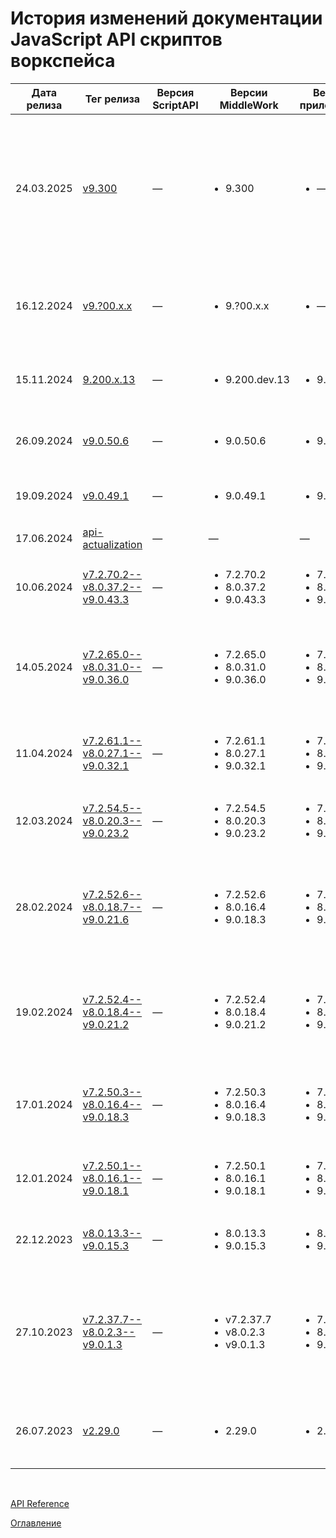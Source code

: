 # История изменений документации JavaScript API скриптов воркспейса

| Дата релиза | Тег релиза | Версия ScriptAPI | Версии MiddleWork | Версия приложения | Изменения |
| --- | --- | --- | --- | --- | --- |
| 24.03.2025 | [v9.300](https://github.com/optimacros/scripts_documentation/tree/v9.300) | — | <ul><li>9.300</li></ul> | <ul><li> — </li></ul> | <ul><li>Добавлен интерфейс [EnterpriseContractManager](./API/common.md#enterprise-contract-manager)</li><li>В интерфейсе [Filesystem](./API/fs.md#filesystem) изменены декларации функций `delete()`, `rename()`, `copy()`, `createDir()`, `deleteDir()`, `getSize()`</li><li>В интерфейс [CellBuffer](./API/common.md#cell-buffer) добавлена функция `lastApplyErrors()`</li><li>В интерфейсе [Importer](./API/exportImport.md#importer) исправлены исключения, которые могут бросать функции</li></ul> |
| 16.12.2024 | [v9.?00.x.x](https://github.com/optimacros/scripts_documentation/tree/v9.?00.x.x) | — | <ul><li>9.?00.x.x</li></ul> | <ul><li> — </li></ul> | <ul><li>Интерфейс работы с лицензиями воркспейса `EnterpriseLicenseManager` заменён на новый интерфейс работы с данными договора о параметрах воркспейса [EnterpriseContractManager](./API/common.md#enterprise-contract-manager)</li></ul> |
| 15.11.2024 | [9.200.x.13](https://github.com/optimacros/scripts_documentation/tree/v9.200.x.13) | — | <ul><li>9.200.dev.13</li></ul> | <ul><li> 9.200.x.x </li></ul> | <ul><li>В интерфейс [Filesystem](./API/fs.md#filesystem) добавлен метод для изменения кодировки файла `changeTextFileCharset()`</li></ul> |
| 26.09.2024 | [v9.0.50.6](https://github.com/optimacros/scripts_documentation/tree/v9.0.50.6) | — | <ul><li>9.0.50.6</li></ul> | <ul><li>9.54.10</li></ul> | <ul><li>В интерфейс [Connectors](./API/connectors.md#connectors) добавлен коннектор для подключения к базе данных `Vertica`</li></ul> |
| 19.09.2024 | [v9.0.49.1](https://github.com/optimacros/scripts_documentation/tree/v9.0.49.1) | — | <ul><li>9.0.49.1</li></ul> | <ul><li>9.52.1</li></ul> | <ul><li>В HTTP интерфейс [RequestBody](./API/http.md#request-body) добавлена функция `fileBody()`</li></ul> |
| 17.06.2024 | [api-actualization](https://github.com/optimacros/scripts_documentation/tree/api-actualization) | — | — | — | <ul><li>Актуализация декларации API скриптов</li></ul> |
| 10.06.2024 | [v7.2.70.2--v8.0.37.2--v9.0.43.3](https://github.com/optimacros/scripts_documentation/tree/v7.2.70.2--v8.0.37.2--v9.0.43.3) | — | <ul><li>7.2.70.2</li><li>8.0.37.2</li><li>9.0.43.3</li></ul> | <ul><li>7.49.5</li><li>8.40.6</li><li>9.44.3</li></ul> | <ul><li>В интерфейс [Importer](./API/exportImport.md#importer) добавлены функции `setEncoding()`, `getEncoding()`</li></ul> |
| 14.05.2024 | [v7.2.65.0--v8.0.31.0--v9.0.36.0](https://github.com/optimacros/scripts_documentation/tree/v7.2.65.0--v8.0.31.0--v9.0.36.0) | — |  <ul><li>7.2.65.0</li><li>8.0.31.0</li><li>9.0.36.0</li></ul> | <ul><li>7.44.0</li><li>8.34.0</li><li>9.37.0</li></ul> | <ul><li>Добавлены интерфейсы [Web.Builder](./API/notifications.md#web.builder), [Web.Result](./API/notifications.md#web.result) для отправки уведомлений в веб-приложение Optimacros</li><li>Интерфейс [WinAgent](./API/winAgent.md#win-agent-builder) помечен устаревшим (его поддержка прекращена, он будет удалён в будущих версиях приложения)</li></ul> |
| 11.04.2024 | [v7.2.61.1--v8.0.27.1--v9.0.32.1](https://github.com/optimacros/scripts_documentation/tree/v7.2.61.1--v8.0.27.1--v9.0.32.1) | — | <ul><li>7.2.61.1</li><li>8.0.27.1</li><li>9.0.32.1</li></ul> | <ul><li>7.40.1</li><li>8.29.1</li><li>9.33.1</li></ul> | <ul><li>Добавлен метод [ModelInfo.batchUpdateInputCellsViaFormula()](./API/common.md#model-info.batch-update-input-cells-via-formula) для пересчёта вводимых кубов или свойств справочников (см. интерфейс [ModelInfo](./API/common.md#model-info))</li></ul> |
| 12.03.2024 | [v7.2.54.5--v8.0.20.3--v9.0.23.2](https://github.com/optimacros/scripts_documentation/tree/v7.2.54.5--v8.0.20.3--v9.0.23.2) | — | <ul><li>7.2.54.5</li><li>8.0.20.3</li><li>9.0.23.2</li></ul> | <ul><li>7.33.9</li><li>8.23.2</li><li>9.24.1</li></ul> | <ul><li>Добавлены методы для получения хэш-сумм (<b><i>hash</i></b>) и подписи по алгоритму HMAC (<b><i>hmac</i></b>) (см. интерфейс [Crypto](./API/crypto.md#crypto))</li></ul> |
| 28.02.2024 | [v7.2.52.6--v8.0.18.7--v9.0.21.6](https://github.com/optimacros/scripts_documentation/tree/v7.2.52.6--v8.0.18.7--v9.0.21.6) | — | <ul><li>7.2.52.6</li><li>8.0.16.4</li><li>9.0.18.3</li></ul> | <ul><li>7.31.8</li><li>8.18.9</li><li>9.18.7</li></ul> | <ul><li>Добавлена возможность читать и редактировать пользователей модели и воркспейса из скриптов. Смотреть интерфейс [Users](./API/users.md#users)</li><li>Обновление от 11.03.2024: Исправлено описание измерений во вкладке `Пользователи модели`</li></ul> |
| 19.02.2024 | [v7.2.52.4--v8.0.18.4--v9.0.21.2](https://github.com/optimacros/scripts_documentation/tree/v7.2.52.4--v8.0.16.4--v9.0.x.x) | — | <ul><li>7.2.52.4</li><li>8.0.18.4</li><li>9.0.21.2</li></ul> | <ul><li>7.31.5</li><li>8.20.6</li><li>9.21.6</li></ul> | <ul><li>Добавлен интерфейс [Crypto](./API/crypto.md#crypto), в котором будут находиться функции для шифрования данных, получения хэшей, кодирования и декодирования и различные вспомогательные функции для подобных операций</li></ul> |
| 17.01.2024 | [v7.2.50.3--v8.0.16.4--v9.0.18.3](https://github.com/optimacros/scripts_documentation/tree/v7.2.50.3--v8.0.16.4--v9.0.18.3) | — | <ul><li>7.2.50.3</li><li>8.0.16.4</li><li>9.0.18.3</li></ul> | <ul><li>7.29.12</li><li>8.18.9</li><li>9.18.7</li></ul> | <ul><li>Для коннектора <b>Postgres</b> добавлена возможность импорта файлом в таблицу, находящуюся в схеме не по умолчанию. Смотреть интерфейс [PostgresqlImportBuilder](./API/relationalDB.md#postgresql-import-builder)</li></ul> |
| 12.01.2024 | [v7.2.50.1--v8.0.16.1--v9.0.18.1](https://github.com/optimacros/scripts_documentation/tree/v7.2.50.1--v8.0.16.1--v9.0.18.1) | — | <ul><li>7.2.50.1</li><li>8.0.16.1</li><li>9.0.18.1</li></ul> | <ul><li>7.29.5</li><li>8.18.2</li><li>9.18.2</li></ul> | <ul><li>Добавлена возможность читать аудит из скриптов. Смотреть интерфейс [Audit](./API/audit.md#audit)</li></ul> |
| 22.12.2023 | [v8.0.13.3--v9.0.15.3](https://github.com/optimacros/scripts_documentation/tree/v8.0.13.3--v9.0.15.3) | — | <ul><li>8.0.13.3</li><li>9.0.15.3</li></ul> | <ul><li>8.15.2</li><li>9.15.2</li></ul> | <ul><li>Добавлены методы переключения режима чтения данных модели для скриптов. Смотреть интерфейсы [Common](./API/common.md#common) и [ModelInfo](./API/common.md#model-info)</li></ul> |
| 27.10.2023 | [v7.2.37.7--v8.0.2.3--v9.0.1.3](https://github.com/optimacros/scripts_documentation/tree/v7.2.37.7--v8.0.2.3--v9.0.1.3) | — | <ul><li>v7.2.37.7</li><li>v8.0.2.3</li><li>v9.0.1.3</li></ul> | <ul><li>7.16.16</li><li>8.4.6</li><li>9.1.7</li></ul> | <ul><li>Добавлены опции пересчёта кубов: только указанный куб, указанный куб и его источники, указанный куб и его приёмники, указанный куб вместе со всеми связанными кубами. Смотреть интерфейс [ModelInfo](./API/common.md#model-info)</li><li>Исправлены описания [CsvParams](./API/exportImport.md#csv-params) в разделе [экспорта/импорта](./API/exportImport.md)</li></ul> |
| 26.07.2023 | [v2.29.0](https://github.com/optimacros/scripts_documentation/releases/tag/v2.29.0) | — | <ul><li>2.29.0</li></ul> | <ul><li>2.29.0</li></ul> | <ul><li>Асинхронный запуск скриптов, интерфейс [TaskPromise](./API/scriptChains.md#task-promise)</li><li>Поправлена документация, касающаяся [ResultActionsInfo](./API/scriptChains.md#result-actions-info)</li></ul> |

&nbsp;

[API Reference](./API/API.md)

[Оглавление](./README.md)